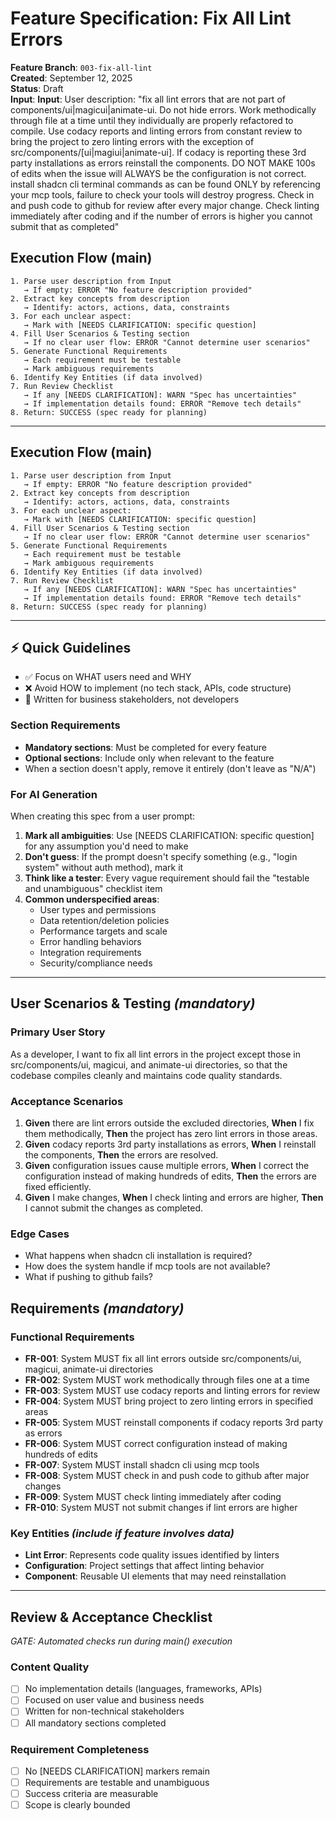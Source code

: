 # Feature Specification: Fix All Lint Errors

**Feature Branch**: `003-fix-all-lint`  
**Created**: September 12, 2025  
**Status**: Draft  
**Input**: **Input**: User description: "fix all lint errors that are not part of components/ui|magicui|animate-ui. Do not hide errors. Work methodically through file at a time until they individually are properly refactored to compile. Use codacy reports and linting errors from constant review to bring the project to zero linting errors with the exception of src/components/[ui|magiui|animate-ui]. If codacy is reporting these 3rd party installations as errors reinstall the components. DO NOT MAKE 100s of edits when the issue will ALWAYS be the configuration is not correct. install shadcn cli terminal commands as can be found ONLY by referencing your mcp tools, failure to check your tools will destroy progress. Check in and push code to github for review after every major change. Check linting immediately after coding and if the number of errors is higher you cannot submit that as completed"

## Execution Flow (main)

```text
1. Parse user description from Input
   → If empty: ERROR "No feature description provided"
2. Extract key concepts from description
   → Identify: actors, actions, data, constraints
3. For each unclear aspect:
   → Mark with [NEEDS CLARIFICATION: specific question]
4. Fill User Scenarios & Testing section
   → If no clear user flow: ERROR "Cannot determine user scenarios"
5. Generate Functional Requirements
   → Each requirement must be testable
   → Mark ambiguous requirements
6. Identify Key Entities (if data involved)
7. Run Review Checklist
   → If any [NEEDS CLARIFICATION]: WARN "Spec has uncertainties"
   → If implementation details found: ERROR "Remove tech details"
8. Return: SUCCESS (spec ready for planning)
```

---

## Execution Flow (main)
```
1. Parse user description from Input
   → If empty: ERROR "No feature description provided"
2. Extract key concepts from description
   → Identify: actors, actions, data, constraints
3. For each unclear aspect:
   → Mark with [NEEDS CLARIFICATION: specific question]
4. Fill User Scenarios & Testing section
   → If no clear user flow: ERROR "Cannot determine user scenarios"
5. Generate Functional Requirements
   → Each requirement must be testable
   → Mark ambiguous requirements
6. Identify Key Entities (if data involved)
7. Run Review Checklist
   → If any [NEEDS CLARIFICATION]: WARN "Spec has uncertainties"
   → If implementation details found: ERROR "Remove tech details"
8. Return: SUCCESS (spec ready for planning)
```

---

## ⚡ Quick Guidelines
- ✅ Focus on WHAT users need and WHY
- ❌ Avoid HOW to implement (no tech stack, APIs, code structure)
- 👥 Written for business stakeholders, not developers

### Section Requirements
- **Mandatory sections**: Must be completed for every feature
- **Optional sections**: Include only when relevant to the feature
- When a section doesn't apply, remove it entirely (don't leave as "N/A")

### For AI Generation
When creating this spec from a user prompt:
1. **Mark all ambiguities**: Use [NEEDS CLARIFICATION: specific question] for any assumption you'd need to make
2. **Don't guess**: If the prompt doesn't specify something (e.g., "login system" without auth method), mark it
3. **Think like a tester**: Every vague requirement should fail the "testable and unambiguous" checklist item
4. **Common underspecified areas**:
   - User types and permissions
   - Data retention/deletion policies  
   - Performance targets and scale
   - Error handling behaviors
   - Integration requirements
   - Security/compliance needs

---

## User Scenarios & Testing *(mandatory)*

### Primary User Story
As a developer, I want to fix all lint errors in the project except those in src/components/ui, magicui, and animate-ui directories, so that the codebase compiles cleanly and maintains code quality standards.

### Acceptance Scenarios
1. **Given** there are lint errors outside the excluded directories, **When** I fix them methodically, **Then** the project has zero lint errors in those areas.
2. **Given** codacy reports 3rd party installations as errors, **When** I reinstall the components, **Then** the errors are resolved.
3. **Given** configuration issues cause multiple errors, **When** I correct the configuration instead of making hundreds of edits, **Then** the errors are fixed efficiently.
4. **Given** I make changes, **When** I check linting and errors are higher, **Then** I cannot submit the changes as completed.

### Edge Cases
- What happens when shadcn cli installation is required?
- How does the system handle if mcp tools are not available?
- What if pushing to github fails?

## Requirements *(mandatory)*

### Functional Requirements
- **FR-001**: System MUST fix all lint errors outside src/components/ui, magicui, animate-ui directories
- **FR-002**: System MUST work methodically through files one at a time
- **FR-003**: System MUST use codacy reports and linting errors for review
- **FR-004**: System MUST bring project to zero linting errors in specified areas
- **FR-005**: System MUST reinstall components if codacy reports 3rd party as errors
- **FR-006**: System MUST correct configuration instead of making hundreds of edits
- **FR-007**: System MUST install shadcn cli using mcp tools
- **FR-008**: System MUST check in and push code to github after major changes
- **FR-009**: System MUST check linting immediately after coding
- **FR-010**: System MUST not submit changes if lint errors are higher

### Key Entities *(include if feature involves data)*
- **Lint Error**: Represents code quality issues identified by linters
- **Configuration**: Project settings that affect linting behavior
- **Component**: Reusable UI elements that may need reinstallation

---

## Review & Acceptance Checklist
*GATE: Automated checks run during main() execution*

### Content Quality
- [ ] No implementation details (languages, frameworks, APIs)
- [ ] Focused on user value and business needs
- [ ] Written for non-technical stakeholders
- [ ] All mandatory sections completed

### Requirement Completeness
- [ ] No [NEEDS CLARIFICATION] markers remain
- [ ] Requirements are testable and unambiguous  
- [ ] Success criteria are measurable
- [ ] Scope is clearly bounded